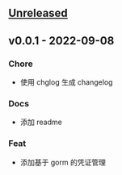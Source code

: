 <a name="unreleased"></a>
## [Unreleased]


<a name="v0.0.1"></a>
## v0.0.1 - 2022-09-08
### Chore
- 使用 chglog 生成 changelog

### Docs
- 添加 readme

### Feat
- 添加基于 gorm 的凭证管理


[Unreleased]: https://github.com/duolacloud/credentials-provider/compare/v0.0.1...HEAD
